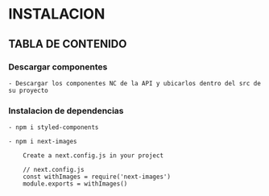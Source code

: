 
# INSTALACION

## TABLA DE CONTENIDO

### Descargar componentes

    - Descargar los componentes NC de la API y ubicarlos dentro del src de su proyecto

### Instalacion de dependencias

    - npm i styled-components
    
    - npm i next-images
    
        Create a next.config.js in your project

        // next.config.js
        const withImages = require('next-images')
        module.exports = withImages()